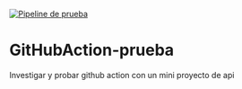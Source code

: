 [![Pipeline de prueba](https://github.com/LautaroLM/GitHubAction-prueba/actions/workflows/pipeline.yml/badge.svg)](https://github.com/LautaroLM/GitHubAction-prueba/actions/workflows/pipeline.yml)


# GitHubAction-prueba
Investigar y probar github action con un mini proyecto de api
